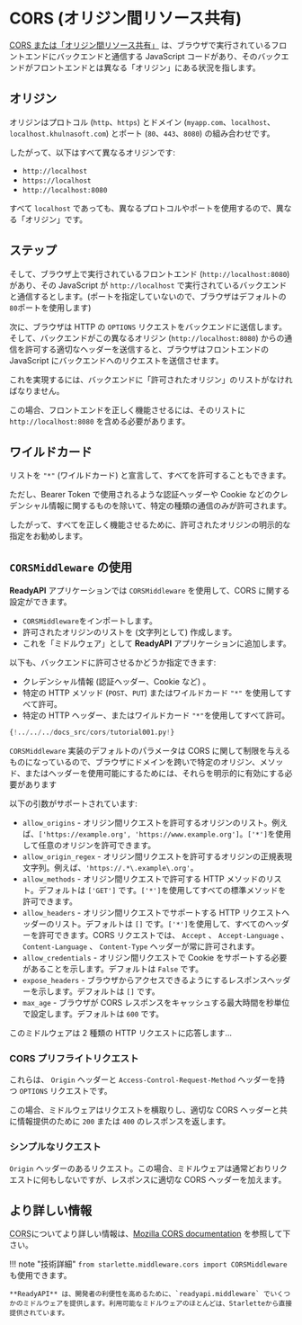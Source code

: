 # CORS (オリジン間リソース共有)

<a href="https://developer.mozilla.org/en-US/docs/Web/HTTP/CORS" class="external-link" target="_blank">CORS または「オリジン間リソース共有」</a> は、ブラウザで実行されているフロントエンドにバックエンドと通信する JavaScript コードがあり、そのバックエンドがフロントエンドとは異なる「オリジン」にある状況を指します。

## オリジン

オリジンはプロトコル (`http`、`https`) とドメイン (`myapp.com`、`localhost`、`localhost.khulnasoft.com`) とポート (`80`、`443`、`8080`) の組み合わせです。

したがって、以下はすべて異なるオリジンです:

- `http://localhost`
- `https://localhost`
- `http://localhost:8080`

すべて `localhost` であっても、異なるプロトコルやポートを使用するので、異なる「オリジン」です。

## ステップ

そして、ブラウザ上で実行されているフロントエンド (`http://localhost:8080`) があり、その JavaScript が `http://localhost` で実行されているバックエンドと通信するとします。(ポートを指定していないので、ブラウザはデフォルトの`80`ポートを使用します)

次に、ブラウザは HTTP の `OPTIONS` リクエストをバックエンドに送信します。そして、バックエンドがこの異なるオリジン (`http://localhost:8080`) からの通信を許可する適切なヘッダーを送信すると、ブラウザはフロントエンドの JavaScript にバックエンドへのリクエストを送信させます。

これを実現するには、バックエンドに「許可されたオリジン」のリストがなければなりません。

この場合、フロントエンドを正しく機能させるには、そのリストに `http://localhost:8080` を含める必要があります。

## ワイルドカード

リストを `"*"` (ワイルドカード) と宣言して、すべてを許可することもできます。

ただし、Bearer Token で使用されるような認証ヘッダーや Cookie などのクレデンシャル情報に関するものを除いて、特定の種類の通信のみが許可されます。

したがって、すべてを正しく機能させるために、許可されたオリジンの明示的な指定をお勧めします。

## `CORSMiddleware` の使用

**ReadyAPI** アプリケーションでは `CORSMiddleware` を使用して、CORS に関する設定ができます。

- `CORSMiddleware`をインポートします。
- 許可されたオリジンのリストを (文字列として) 作成します。
- これを「ミドルウェア」として **ReadyAPI** アプリケーションに追加します。

以下も、バックエンドに許可させるかどうか指定できます:

- クレデンシャル情報 (認証ヘッダー、Cookie など) 。
- 特定の HTTP メソッド (`POST`、`PUT`) またはワイルドカード `"*"` を使用してすべて許可。
- 特定の HTTP ヘッダー、またはワイルドカード `"*"`を使用してすべて許可。

```Python hl_lines="2  6-11  13-19"
{!../../../docs_src/cors/tutorial001.py!}
```

`CORSMiddleware` 実装のデフォルトのパラメータは CORS に関して制限を与えるものになっているので、ブラウザにドメインを跨いで特定のオリジン、メソッド、またはヘッダーを使用可能にするためには、それらを明示的に有効にする必要があります

以下の引数がサポートされています:

- `allow_origins` - オリジン間リクエストを許可するオリジンのリスト。例えば、`['https://example.org', 'https://www.example.org']`。`['*']`を使用して任意のオリジンを許可できます。
- `allow_origin_regex` - オリジン間リクエストを許可するオリジンの正規表現文字列。例えば、`'https://.*\.example\.org'`。
- `allow_methods` - オリジン間リクエストで許可する HTTP メソッドのリスト。デフォルトは `['GET']` です。`['*']`を使用してすべての標準メソッドを許可できます。
- `allow_headers` - オリジン間リクエストでサポートする HTTP リクエストヘッダーのリスト。デフォルトは `[]` です。`['*']`を使用して、すべてのヘッダーを許可できます。CORS リクエストでは、 `Accept` 、 `Accept-Language` 、 `Content-Language` 、 `Content-Type` ヘッダーが常に許可されます。
- `allow_credentials` - オリジン間リクエストで Cookie をサポートする必要があることを示します。デフォルトは `False` です。
- `expose_headers` - ブラウザからアクセスできるようにするレスポンスヘッダーを示します。デフォルトは `[]` です。
- `max_age` - ブラウザが CORS レスポンスをキャッシュする最大時間を秒単位で設定します。デフォルトは `600` です。

このミドルウェアは 2 種類の HTTP リクエストに応答します...

### CORS プリフライトリクエスト

これらは、 `Origin` ヘッダーと `Access-Control-Request-Method` ヘッダーを持つ `OPTIONS` リクエストです。

この場合、ミドルウェアはリクエストを横取りし、適切な CORS ヘッダーと共に情報提供のために `200` または `400` のレスポンスを返します。

### シンプルなリクエスト

`Origin` ヘッダーのあるリクエスト。この場合、ミドルウェアは通常どおりリクエストに何もしないですが、レスポンスに適切な CORS ヘッダーを加えます。

## より詳しい情報

<abbr title="Cross-Origin Resource Sharing (オリジン間リソース共有)">CORS</abbr>についてより詳しい情報は、<a href="https://developer.mozilla.org/en-US/docs/Web/HTTP/CORS" class="external-link" target="_blank">Mozilla CORS documentation</a> を参照して下さい。

!!! note "技術詳細"
`from starlette.middleware.cors import CORSMiddleware` も使用できます。

    **ReadyAPI** は、開発者の利便性を高めるために、`readyapi.middleware` でいくつかのミドルウェアを提供します。利用可能なミドルウェアのほとんどは、Starletteから直接提供されています。
